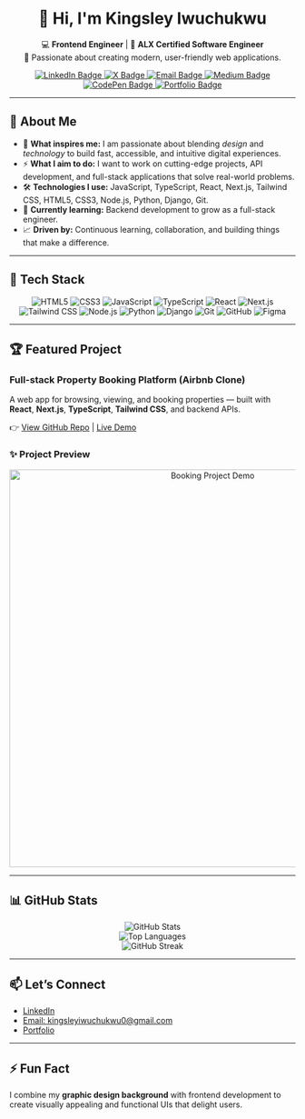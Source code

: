 <h1 align="center">👋 Hi, I'm Kingsley Iwuchukwu</h1>

<p align="center">
  💻 <strong>Frontend Engineer</strong> | 🌱 <strong>ALX Certified Software Engineer</strong><br>
  🎨 Passionate about creating modern, user-friendly web applications.<br>
</p>

<p align="center">
  <a href="https://www.linkedin.com/in/kingsley-iwuchukwu-b924b5174/">
    <img src="https://img.shields.io/badge/LinkedIn-0A66C2?style=for-the-badge&logo=linkedin&logoColor=white" alt="LinkedIn Badge"/>
  </a>
  <a href="https://twitter.com/kizzocraft">
    <img src="https://img.shields.io/badge/X-000000?style=for-the-badge&logo=x&logoColor=white" alt="X Badge"/>
  </a>
  <a href="mailto:kingsleyiwuchukwu0@gmail.com">
    <img src="https://img.shields.io/badge/Email-D14836?style=for-the-badge&logo=gmail&logoColor=white" alt="Email Badge"/>
  </a>
  <a href="https://medium.com/@YOUR_MEDIUM_HANDLE">
    <img src="https://img.shields.io/badge/Medium-000000?style=for-the-badge&logo=medium&logoColor=white" alt="Medium Badge"/>
  </a>
  <a href="https://codepen.io/kizzocraft">
    <img src="https://img.shields.io/badge/CodePen-000000?style=for-the-badge&logo=codepen&logoColor=white" alt="CodePen Badge"/>
  </a>
  <a href="YOUR_PORTFOLIO_LINK">
    <img src="https://img.shields.io/badge/Portfolio-000000?style=for-the-badge&logo=vercel&logoColor=white" alt="Portfolio Badge"/>
  </a>
</p>


---

## 🚀 About Me

- 🌟 <strong>What inspires me:</strong> I am passionate about blending <em>design</em> and <em>technology</em> to build fast, accessible, and intuitive digital experiences.
- ⚡ <strong>What I aim to do:</strong> I want to work on cutting-edge projects, API development, and full-stack applications that solve real-world problems.
- 🛠️ <strong>Technologies I use:</strong> JavaScript, TypeScript, React, Next.js, Tailwind CSS, HTML5, CSS3, Node.js, Python, Django, Git.
- 🌱 <strong>Currently learning:</strong> Backend development to grow as a full-stack engineer.
- 📈 <strong>Driven by:</strong> Continuous learning, collaboration, and building things that make a difference.

---

## 🚀 Tech Stack

<p align="center">
  <img src="https://img.shields.io/badge/HTML5-E34F26?style=for-the-badge&logo=html5&logoColor=white" alt="HTML5"/>
  <img src="https://img.shields.io/badge/CSS3-1572B6?style=for-the-badge&logo=css3&logoColor=white" alt="CSS3"/>
  <img src="https://img.shields.io/badge/JavaScript-F7DF1E?style=for-the-badge&logo=javascript&logoColor=black" alt="JavaScript"/>
  <img src="https://img.shields.io/badge/TypeScript-3178C6?style=for-the-badge&logo=typescript&logoColor=white" alt="TypeScript"/>
  <img src="https://img.shields.io/badge/React-61DAFB?style=for-the-badge&logo=react&logoColor=black" alt="React"/>
  <img src="https://img.shields.io/badge/Next.js-000000?style=for-the-badge&logo=next.js&logoColor=white" alt="Next.js"/>
  <img src="https://img.shields.io/badge/Tailwind%20CSS-38B2AC?style=for-the-badge&logo=tailwind-css&logoColor=white" alt="Tailwind CSS"/>
  <img src="https://img.shields.io/badge/Node.js-339933?style=for-the-badge&logo=nodedotjs&logoColor=white" alt="Node.js"/>
  <img src="https://img.shields.io/badge/Python-3776AB?style=for-the-badge&logo=python&logoColor=white" alt="Python"/>
  <img src="https://img.shields.io/badge/Django-092E20?style=for-the-badge&logo=django&logoColor=white" alt="Django"/>
  <img src="https://img.shields.io/badge/Git-F05032?style=for-the-badge&logo=git&logoColor=white" alt="Git"/>
  <img src="https://img.shields.io/badge/GitHub-181717?style=for-the-badge&logo=github&logoColor=white" alt="GitHub"/>
  <img src="https://img.shields.io/badge/Figma-F24E1E?style=for-the-badge&logo=figma&logoColor=white" alt="Figma"/>
</p>

---

## 🏆 Featured Project

### Full-stack Property Booking Platform (Airbnb Clone)
A web app for browsing, viewing, and booking properties — built with **React**, **Next.js**, **TypeScript**, **Tailwind CSS**, and backend APIs.

👉 [View GitHub Repo](YOUR_PROJECT_REPO_LINK) | [Live Demo](YOUR_LIVE_DEMO_LINK)

### ✨ Project Preview
<p align="center">
  <img src="assets/booking-demo.gif" alt="Booking Project Demo" width="700"/>
</p>

---

## 📊 GitHub Stats

<p align="center">
  <img src="https://github-readme-stats.vercel.app/api?username=kingsleyiwuchukwu&show_icons=true&theme=radical" alt="GitHub Stats"/>
  <br>
  <img src="https://github-readme-stats.vercel.app/api/top-langs/?username=kingsleyiwuchukwu&layout=compact&theme=radical" alt="Top Languages"/>
  <br>
  <img src="https://github-readme-streak-stats.herokuapp.com/?user=kingsleyiwuchukwu&theme=radical" alt="GitHub Streak"/>
</p>

---

## 📫 Let’s Connect

<ul>
  <li><a href="https://www.linkedin.com/in/kingsley-iwuchukwu-b924b5174/">LinkedIn</a></li>
  <li><a href="mailto:kingsleyiwuchukwu0@gmail.com">Email: kingsleyiwuchukwu0@gmail.com</a></li>
  <li><a href="YOUR_PORTFOLIO_LINK">Portfolio</a></li>
</ul>

---

## ⚡ Fun Fact

I combine my **graphic design background** with frontend development to create visually appealing and functional UIs that delight users.

